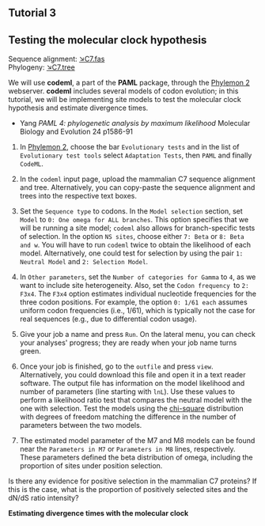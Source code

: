## Tutorial 3
## Testing the molecular clock hypothesis



Sequence alignment: [&#8600;C7.fas](/assets/lectures/C7.fas)<br/>
Phylogeny: [&#8600;C7.tree](/assets/lectures/C7.tree)

We will use **codeml**, a part of the **PAML** package, through the [Phylemon 2](http://phylemon.bioinfo.cipf.es/?email=anonymous)  webserver. **codeml** includes several models of codon evolution; in this tutorial, we will be implementing site models to test the molecular clock hypothesis and estimate divergence times.

* Yang *PAML 4: phylogenetic analysis by maximum likelihood* Molecular Biology and Evolution 24 p1586-91 

1. In [Phylemon 2](http://phylemon.bioinfo.cipf.es/?email=anonymous), choose the bar `Evolutionary tests` and in the list of `Evolutionary test tools` select `Adaptation Tests`, then `PAML` and finally `CodeML`.

2. In the `codeml` input page, upload the mammalian C7 sequence alignment and tree. Alternatively, you can copy-paste the sequence alignment and trees into the respective text boxes.

3. Set the `Sequence type` to codons. In the `Model selection` section, set `Model` to `0: One omega for ALL branches`. This option specifies that we will be running a site model; `codeml` also allows for branch-specific tests of selection. In the option `NS sites`, choose either `7: Beta` or `8: Beta and w`. You will have to run `codeml` twice to obtain the likelihood of each model. Alternatively, one could test for selection by using the pair `1: Neutral Model` and `2: Selection Model`.

4. In `Other parameters`, set the `Number of categories for Gamma` to `4`, as we want to include site heterogeneity. Also, set the `Codon frequency `to `2: F3x4`. The `F3x4` option estimates individual nucleotide frequencies for the three codon positions. For example, the option `0: 1/61 each` assumes uniform codon frequencies (i.e., 1/61), which is typically not the case for real sequences (e.g., due to differential codon usage).

5. Give your job a name and press `Run`. On the lateral menu, you can check your analyses' progress; they are ready when your job name turns green. 

6. Once your job is finished, go to the `outfile` and press `view`. Alternatively, you could download this file and open it in a text reader software. The output file has information on the model likelihood and number of parameters (line starting with `lnL`). Use these values to perform a likelihood ratio test that compares the neutral model with the one with selection. Test the models using the [chi-square](https://people.smp.uq.edu.au/YoniNazarathy/stat_models_B_course_spring_07/distributions/chisqtab.pdf) distribution with degrees of freedom matching the difference in the number of parameters between the two models.

7. The estimated model parameter of the M7 and M8 models can be found near the `Parameters in M7` or `Parameters in M8` lines, respectively. These parameters defined the beta distribution of omega, including the proportion of sites under position selection.

Is there any evidence for positive selection in the mammalian C7 proteins? If this is the case, what is the proportion of positively selected sites and the dN/dS ratio intensity?


**Estimating divergence times with the molecular clock**

